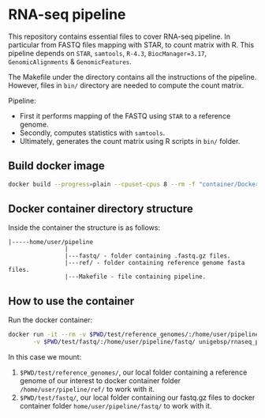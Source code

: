 # RNA-seq pipeline

This repository contains essential files to cover RNA-seq pipeline. In particular from FASTQ files mapping with STAR, to count matrix with R. This pipeline depends on `STAR`,
`samtools`, `R-4.3`, `BiocManager=3.17`, `GenomicAlignments` & `GenomicFeatures`.

The Makefile under the directory contains all the instructions of the pipeline. However, files in `bin/` directory are needed to compute the count matrix.

Pipeline:
- First it performs mapping of the FASTQ using `STAR` to a reference genome.
- Secondly, computes statistics with `samtools`.
- Ultimately, generates the count matrix using R scripts in `bin/` folder.

## Build docker image

```bash
docker build --progress=plain --cpuset-cpus 8 --rm -f "container/Dockerfile" -t "unigebsp/rnaseq_pipe" "container"
```

## Docker container directory structure

Inside the container the structure is as follows:

```
|-----home/user/pipeline
                |
                |---fastq/ - folder containing .fastq.gz files.
                |---ref/ - folder containing reference genome fasta files.
                |---Makefile - file containing pipeline.
```

## How to use the container

Run the docker container:

```bash
docker run -it --rm -v $PWD/test/reference_genomes/:/home/user/pipeline/ref/ \
       -v $PWD/test/fastq/:/home/user/pipeline/fastq/ unigebsp/rnaseq_pipe
```

In this case we mount:

1. `$PWD/test/reference_genomes/`, our local folder containing a reference genome of our interest to docker container folder `/home/user/pipeline/ref/` to work with it.
2. `$PWD/test/fastq/`, our local folder containing our fastq.gz files to docker container folder `home/user/pipeline/fastq/` to work with it.